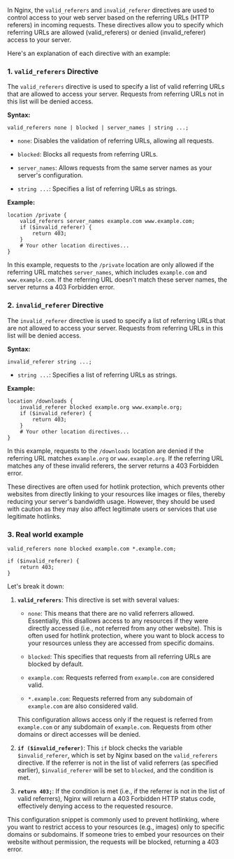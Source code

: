 In Nginx, the `valid_referers` and `invalid_referer` directives are used to control access to your web server based on the referring URLs (HTTP referers) in incoming requests. These directives allow you to specify which referring URLs are allowed (valid_referers) or denied (invalid_referer) access to your server. 

Here's an explanation of each directive with an example:

### 1. `valid_referers` Directive

The `valid_referers` directive is used to specify a list of valid referring URLs that are allowed to access your server. Requests from referring URLs not in this list will be denied access. 

**Syntax:**

```nginx
valid_referers none | blocked | server_names | string ...;
```

- `none`: Disables the validation of referring URLs, allowing all requests.

- `blocked`: Blocks all requests from referring URLs.

- `server_names`: Allows requests from the same server names as your server's configuration.

- `string ...`: Specifies a list of referring URLs as strings.

**Example:**

```nginx
location /private {
    valid_referers server_names example.com www.example.com;
    if ($invalid_referer) {
        return 403;
    }
    # Your other location directives...
}
```

In this example, requests to the `/private` location are only allowed if the referring URL matches `server_names`, which includes `example.com` and `www.example.com`. If the referring URL doesn't match these server names, the server returns a 403 Forbidden error.

### 2. `invalid_referer` Directive

The `invalid_referer` directive is used to specify a list of referring URLs that are not allowed to access your server. Requests from referring URLs in this list will be denied access.

**Syntax:**

```nginx
invalid_referer string ...;
```

- `string ...`: Specifies a list of referring URLs as strings.

**Example:**

```nginx
location /downloads {
    invalid_referer blocked example.org www.example.org;
    if ($invalid_referer) {
        return 403;
    }
    # Your other location directives...
}
```

In this example, requests to the `/downloads` location are denied if the referring URL matches `example.org` or `www.example.org`. If the referring URL matches any of these invalid referers, the server returns a 403 Forbidden error.

These directives are often used for hotlink protection, which prevents other websites from directly linking to your resources like images or files, thereby reducing your server's bandwidth usage. However, they should be used with caution as they may also affect legitimate users or services that use legitimate hotlinks.


### 3. Real world example

```nginx
valid_referers none blocked example.com *.example.com;

if ($invalid_referer) {
    return 403;
}
```

Let's break it down:

1. **`valid_referers`**: This directive is set with several values:

   - `none`: This means that there are no valid referrers allowed. Essentially, this disallows access to any resources if they were directly accessed (i.e., not referred from any other website). This is often used for hotlink protection, where you want to block access to your resources unless they are accessed from specific domains.

   - `blocked`: This specifies that requests from all referring URLs are blocked by default.

   - `example.com`: Requests referred from `example.com` are considered valid.

   - `*.example.com`: Requests referred from any subdomain of `example.com` are also considered valid.

   This configuration allows access only if the request is referred from `example.com` or any subdomain of `example.com`. Requests from other domains or direct accesses will be denied.

2. **`if ($invalid_referer)`**: This `if` block checks the variable `$invalid_referer`, which is set by Nginx based on the `valid_referers` directive. If the referrer is not in the list of valid referrers (as specified earlier), `$invalid_referer` will be set to `blocked`, and the condition is met.

3. **`return 403;`**: If the condition is met (i.e., if the referrer is not in the list of valid referrers), Nginx will return a 403 Forbidden HTTP status code, effectively denying access to the requested resource.

This configuration snippet is commonly used to prevent hotlinking, where you want to restrict access to your resources (e.g., images) only to specific domains or subdomains. If someone tries to embed your resources on their website without permission, the requests will be blocked, returning a 403 error.
